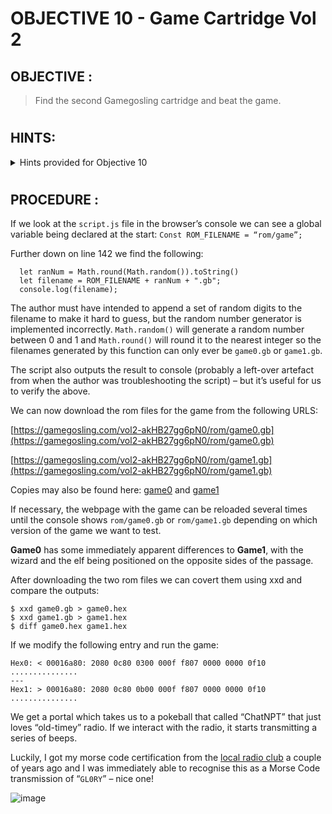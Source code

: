 # OBJECTIVE 10 - Game Cartridge Vol 2 #

## OBJECTIVE : ##
>Find the second Gamegosling cartridge and beat the game.
#  

## HINTS: ##
<details>
  <summary>Hints provided for Objective 10</summary>
  
>-  Try poking around Pixel Island. There really aren't many places you can go here, so try stepping everywhere and see what you get!
>-	This feels the same, but different! 2) If it feels like you are going crazy, you probably are! Or maybe, just maybe, you've not yet figured out where the hidden ROM is hiding. 3) I think I may need to get a DIFFerent perspective. 4) I wonder if someone can give me a few pointers to swap.

</details>

#  

## PROCEDURE : ##
If we look at the `script.js` file in the browser’s console we can see a global variable being declared at the start: `Const ROM_FILENAME = “rom/game”;`

Further down on line 142 we find the following:

```
  let ranNum = Math.round(Math.random()).toString()
  let filename = ROM_FILENAME + ranNum + ".gb";
  console.log(filename);
```
The author must have intended to append a set of random digits to the filename to make it hard to guess, but the random number generator is implemented incorrectly.  `Math.random()` will generate a random number between 0 and 1 and `Math.round()` will round it to the nearest integer so the filenames generated by this function can only ever be `game0.gb` or `game1.gb`.

The script also outputs the result to console (probably a left-over artefact from when the author was troubleshooting the script) – but it’s useful for us to verify the above.

We can now download the rom files for the game from the following URLS:

[https://gamegosling.com/vol2-akHB27gg6pN0/rom/game0.gb](https://gamegosling.com/vol2-akHB27gg6pN0/rom/game0.gb)

[https://gamegosling.com/vol2-akHB27gg6pN0/rom/game1.gb](https://gamegosling.com/vol2-akHB27gg6pN0/rom/game1.gb)

Copies may also be found here:  [game0](Assets/Vol2%20-%20game0.gb)  and [game1](Assets/Vol2%20-%20game1.gb)

If necessary, the webpage with the game can be reloaded several times until the console shows `rom/game0.gb` or `rom/game1.gb` depending on which version of the game we want to test.

**Game0** has some immediately apparent differences to **Game1**, with the wizard and the elf being positioned on the opposite sides of the passage.

After downloading the two rom files we can covert them using xxd and compare the outputs:

```
$ xxd game0.gb > game0.hex
$ xxd game1.gb > game1.hex
$ diff game0.hex game1.hex
```

If we modify the following entry and run the game:

```
Hex0: < 00016a80: 2080 0c80 0300 000f f807 0000 0000 0f10   ...............
---
Hex1: > 00016a80: 2080 0c80 0b00 000f f807 0000 0000 0f10   ...............
```

We get a portal which takes us to a pokeball that called “ChatNPT” that just loves “old-timey” radio.  If we interact with the radio, it starts transmitting a series of beeps.  

Luckily, I got my morse code certification from the [local radio club](http://9h1mrl.org/) a couple of years ago and I was immediately able to recognise this as a Morse Code transmission of “`GL0RY`” – nice one! 

![image](https://github.com/beta-j/SANS-Holiday-Hack-Challenge-2023/assets/60655500/fae9f21a-ce37-47e9-bb92-da4bc3f3c94a)

 
